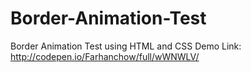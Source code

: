 # Border-Animation-Test
Border Animation Test using HTML and CSS
Demo Link: http://codepen.io/Farhanchow/full/wWNWLV/
